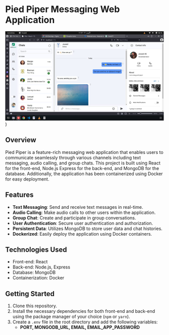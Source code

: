 # Pied Piper Messaging Web Application

![logo](https://github.com/Dharejo-Junaid/chat-app/blob/main/image.jpeg))

## Overview

Pied Piper is a feature-rich messaging web application that enables users to communicate seamlessly through various channels including text messaging, audio calling, and group chats. This project is built using React for the front-end, Node.js Express for the back-end, and MongoDB for the database. Additionally, the application has been containerized using Docker for easy deployment.

## Features

- **Text Messaging**: Send and receive text messages in real-time.
- **Audio Calling**: Make audio calls to other users within the application.
- **Group Chat**: Create and participate in group conversations.
- **User Authentication**: Secure user authentication and authorization.
- **Persistent Data**: Utilizes MongoDB to store user data and chat histories.
- **Dockerized**: Easily deploy the application using Docker containers.

## Technologies Used

- Front-end: React
- Back-end: Node.js, Express
- Database: MongoDB
- Containerization: Docker

## Getting Started

1. Clone this repository.
2. Install the necessary dependencies for both front-end and back-end using the package manager of your choice (`npm` or `yarn`).
3. Create a `.env` file in the root directory and add the following variables:
   - **PORT, MONGODB_URL, EMAIL, EMAIL_APP_PASSWORD**
